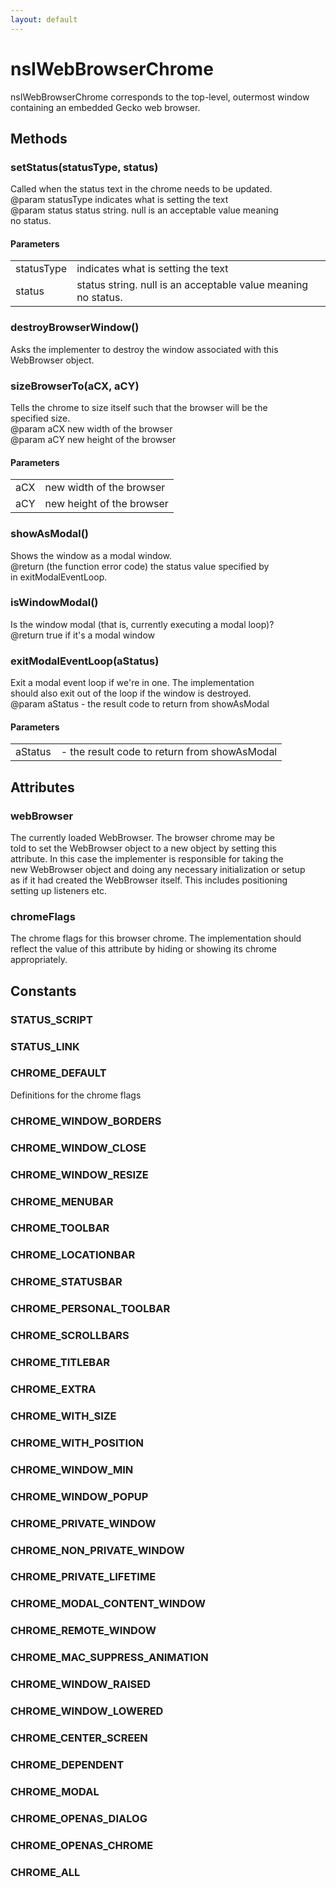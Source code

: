 ```yaml
---
layout: default
---
```


# nsIWebBrowserChrome #
  
nsIWebBrowserChrome corresponds to the top-level, outermost window  
containing an embedded Gecko web browser.  
  

## Methods ##

### setStatus(statusType, status) ###
  
Called when the status text in the chrome needs to be updated.  
@param statusType indicates what is setting the text  
@param status status string. null is an acceptable value meaning  
              no status.  
  

#### Parameters ####

<table>

<tr>
<td>statusType</td>
<td>indicates what is setting the text  
</td>
</tr>

<tr>
<td>status</td>
<td>status string. null is an acceptable value meaning  
              no status.  
</td>
</tr>

</table>

### destroyBrowserWindow() ###
  
Asks the implementer to destroy the window associated with this  
WebBrowser object.  
  

### sizeBrowserTo(aCX, aCY) ###
  
Tells the chrome to size itself such that the browser will be the   
specified size.  
@param aCX new width of the browser  
@param aCY new height of the browser  
  

#### Parameters ####

<table>

<tr>
<td>aCX</td>
<td>new width of the browser  
</td>
</tr>

<tr>
<td>aCY</td>
<td>new height of the browser  
</td>
</tr>

</table>

### showAsModal() ###
  
Shows the window as a modal window.  
@return (the function error code) the status value specified by  
        in exitModalEventLoop.  
  

### isWindowModal() ###
  
Is the window modal (that is, currently executing a modal loop)?  
@return true if it's a modal window  
  

### exitModalEventLoop(aStatus) ###
  
Exit a modal event loop if we're in one. The implementation  
should also exit out of the loop if the window is destroyed.  
@param aStatus - the result code to return from showAsModal  
  

#### Parameters ####

<table>

<tr>
<td>aStatus</td>
<td>- the result code to return from showAsModal  
</td>
</tr>

</table>

## Attributes ##

### webBrowser ###
  
The currently loaded WebBrowser.  The browser chrome may be  
told to set the WebBrowser object to a new object by setting this  
attribute.  In this case the implementer is responsible for taking the   
new WebBrowser object and doing any necessary initialization or setup   
as if it had created the WebBrowser itself.  This includes positioning  
setting up listeners etc.  
  

### chromeFlags ###
  
The chrome flags for this browser chrome. The implementation should  
reflect the value of this attribute by hiding or showing its chrome  
appropriately.  
  

## Constants ##

### STATUS_SCRIPT ###

### STATUS_LINK ###

### CHROME_DEFAULT ###
  
Definitions for the chrome flags  
  

### CHROME_WINDOW_BORDERS ###

### CHROME_WINDOW_CLOSE ###

### CHROME_WINDOW_RESIZE ###

### CHROME_MENUBAR ###

### CHROME_TOOLBAR ###

### CHROME_LOCATIONBAR ###

### CHROME_STATUSBAR ###

### CHROME_PERSONAL_TOOLBAR ###

### CHROME_SCROLLBARS ###

### CHROME_TITLEBAR ###

### CHROME_EXTRA ###

### CHROME_WITH_SIZE ###

### CHROME_WITH_POSITION ###

### CHROME_WINDOW_MIN ###

### CHROME_WINDOW_POPUP ###

### CHROME_PRIVATE_WINDOW ###

### CHROME_NON_PRIVATE_WINDOW ###

### CHROME_PRIVATE_LIFETIME ###

### CHROME_MODAL_CONTENT_WINDOW ###

### CHROME_REMOTE_WINDOW ###

### CHROME_MAC_SUPPRESS_ANIMATION ###

### CHROME_WINDOW_RAISED ###

### CHROME_WINDOW_LOWERED ###

### CHROME_CENTER_SCREEN ###

### CHROME_DEPENDENT ###

### CHROME_MODAL ###

### CHROME_OPENAS_DIALOG ###

### CHROME_OPENAS_CHROME ###

### CHROME_ALL ###
